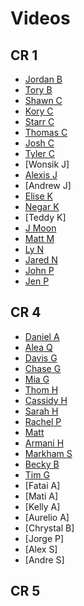 # Videos

## CR 1
- [Jordan B](https://youtu.be/k0vrkt3ZshI)
- [Tory B](https://youtu.be/5g9l4Wy6nWk)
- [Shawn C](https://youtu.be/iyq3yhrQrT8)
- [Kory C](https://youtu.be/n9Ij2QlK8lw)
- [Starr C](https://vimeo.com/sipofstarrshine/gobblr)
- [Thomas C](https://youtu.be/Y_YOX4C3jSA)
- [Josh C](https://www.youtube.com/watch?v=bong7TdNvsQ)
- [Tyler C](https://youtu.be/U9797AwZW84)
- [Wonsik J]
- [Alexis J](https://www.youtube.com/watch?v=DbKaucDf9z8&feature=youtu.be)
- [Andrew J]
- [Elise K](https://vimeo.com/146351674)
- [Negar K](https://youtu.be/2hxaLOyUe8o)
- [Teddy K]
- [J Moon](https://youtu.be/9pGE7usy8Fk)
- [Matt M](https://youtu.be/w2sv41jC6QY)
- [Ly N](https://youtu.be/gljZMWlufWg)
- [Jared N](https://youtu.be/AjXpgQ-_RWo)
- [John P](https://vimeo.com/146407349)
- [Jen P](https://www.youtube.com/watch?v=d7BWhb3rNYE)

## CR 4
- [Daniel A](https://youtu.be/XwXj5B-cLko)
- [Alea Q](https://youtu.be/ATPRXITxcDA)
- [Davis G](https://youtu.be/yUi4s70v96M)
- [Chase G](https://vimeo.com/146390337)
- [Mia G](https://www.youtube.com/watch?v=IulKaOCzOFw)
- [Thom H](https://youtu.be/t137KS8Oolc)
- [Cassidy H](https://www.youtube.com/watch?v=O1W8MmfYdjA)
- [Sarah H](https://www.youtube.com/watch?v=eXAU_U-txmw)
- [Rachel P](https://www.youtube.com/watch?v=Oa0SeCfCIh4)
- [Matt](https://vimeo.com/146405675)
- [Armani H](https://youtu.be/Sxw3j6EATOE)
- [Markham S](https://www.youtube.com/watch?v=4QE9xgNEKfY&feature=youtu.be)
- [Becky B](http://www.youtube.com/watch?v=Yhs82IStMls)
- [Tim G](https://youtu.be/3zG9rLCDrqA)
- [Fatai A]
- [Mati A]
- [Kelly A]
- [Aurelio A]
- [Chrystal B]
- [Jorge P]
- [Alex S]
- [Andre S]

## CR 5
